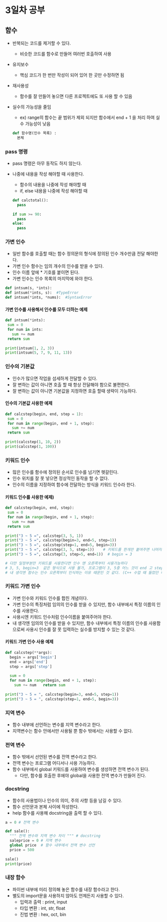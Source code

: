 # 3일차 공부

## 함수
- 반복되는 코드를 제거할 수 있다.
  - 비슷한 코드를 함수로 만들어 여러번 호출하여 사용
- 유지보수
  - 핵심 코드가 한 번만 작성이 되어 있어 한 곳만 수정하면 됨
- 재사용성
  - 함수를 잘 만들어 놓으면 다른 프로젝트에도 또 사용 할 수 있음
- 실수의 가능성을 줄임
  - ex) range의 함수는 끝 범위가 제외 되지만 함수에서 end + 1 을 처리 하여 실수 가능성이 낮음
  
  ```python
  def 함수명(인수 목록) :
    본체
  ```
  
### pass 명령
- pass 명령은 아무 동작도 하지 않는다.
- 나중에 내용을 작성 해야할 때 사용한다.
  - 함수의 내용을 나중에 작성 해야할 때
  - if, else 내용을 나중에 작성 해야할 때
  
  ```python
  def calctotal():
    pass
    
  if sum >= 90:
    pass
  else:
    pass
  ```
  
  
### 가변 인수
- 일반 함수를 호출할 때는 함수 정의문의 형식에 정의된 인수 개수만큼 전달 해야한다.
- 가변 인수 함수는 임의 개수의 인수를 받을 수 있다.
- 인수 이름 앞에 * 기호를 붙이면 된다.
- 가변 인수는 인수 목록의 마지막에 와야 한다.
 
```python
def intsum(s, *ints):
def intsum(*ints, s):  #TypeError
def intsum(*ints, *nums):  #SyntaxError
```
 
#### 가변 인수를 사용해서 인수를 모두 더하는 예제
```python
def intsum(*ints):
 sum = 0
 for num in ints:
   sum += num
 return sum
  
print(intsum(1, 2, 3))
print(intsum(5, 7, 9, 11, 13))
```
 
### 인수의 기본값
- 인수가 많으면 작업을 섬세하게 전달할 수 있다.
- 잘 변하는 값이 아니면 호출 할 때 항상 전달해야 함으로 불편한다.
- 잘 변하는 값이 아니면 기본값을 지정하면 호출 할때 생략이 가능하다.
 
#### 인수의 기본값 사용한 예제
```python
def calcstep(begin, end, step = 1):
 sum = 0
 for num in range(begin, end + 1, step):
   sum += num
 return sum
  
print(calcstep(1, 10, 2))
print(calcstep(1, 100))
```
 
 
### 키워드 인수
- 많은 인수를 함수에 정의된 순서로 인수를 넘기면 헷갈린다.
- 인수 위치를 잘 못 넣으면 정상적인 동작을 할 수 없다.
- 인수의 이름을 지정하여 함수에 전달하는 방식을 키워드 인수라 한다.


#### 키워드 인수를 사용한 예제)
 ```python
 def calcstep(begin, end, step):
  sum = 0
  for num in range(begin, end + 1, step):
    sum += num
  return sum
  
print("3 ~ 5 =", calcstep(3, 5, 1))
print("3 ~ 5 =", calcstep(begin=3, end=5, step=1)) 
print("3 ~ 5 =", calcstep(step=1, end=5, begin=3)) 
print("3 ~ 5 =", calcstep(3, 5, step=1))    # 키워드를 한개만 붙여주면 나머지 인수는 원래 순서대로 인식한다. (begin = 3, end = 5)
print("3 ~ 5 =", calcstep(3, step=5, end=1))  # begin = 3

# 다만 일정부분만 키워드를 사용한다면 인수 맨 오른쪽부터 사용가능하다
# 3, 5, begin=3  같은 형식으로 사용 불가, 프로그램이 3, 5중 어느 것이 end 고 step인지 인지할 수 없음
# 내 생각엔 함수는 인수 오른쪽부터 인식하는 이유 때문인 것 같다. (C++ 수업 때 들었던 내용)
 ```
 
 
### 키워드 가변 인수
- 가변 인수와 키워드 인수를 합친 개념이다.
- 가변 인수의 특징처럼 임의의 인수를 받을 수 있지만, 함수 내부에서 특정 이름의 인수를 사용한다.
- 사용시엔 키워드 인수처럼 인수이름을 붙여주어야 한다.
- 내 생각엔 임의의 인수를 받을 수 있지만, 함수 내부에서 특정 이름의 인수를 사용함으로써 사용시 인수를 잘 못 입력하는 실수를 방지할 수 있는 것 같다.
 
#### 키워드 가변 인수 사용 예제
```python
def calcstep(**args):
  begin = args['begin']
  end = args['end']
  step = args['step']
   
  sum = 0 
  for num in range(begin, end + 1, step):
    sum += num   return sum
    
print("3 ~ 5 = ", calcstep(begin=3, end=5, step=1))
print("3 ~ 5 = ", calcstep(step=1, end=5, begin=3))
```

### 지역 변수
- 함수 내부에 선언하는 변수를 지역 변수라고 한다.
- 지역변수는 함수 안에서만 사용될 뿐 함수 밖에서는 사용할 수 없다.

### 전역 변수
- 함수 밖에서 선언된 변수를 전역 변수라고 한다.
- 전역 변수는 프로그램 어디서나 사용 가능하다.
- 함수 내부에서 global 키워드를 사용하여 변수를 생성하면 전역 변수가 된다.
  - 다만, 함수를 호출한 후에야 global을 사용한 전역 변수가 만들어 진다.

### docstring
- 함수의 사용법이나 인수의 의미, 주의 사항 등을 남길 수 있다.
- 함수 선언문과 본체 사이에 작성한다.
- help 함수를 사용해 docstring을 출력 할 수 있다.

```python
a = 0 # 전역 변수

def sale():
  """ 전역 변수와 지역 변수 차이 """ # docstring
  saleprice = 0 # 지역 변수
  global price  # 함수 내부에서 전역 변수 선언
  price = 500
    
sale() 
print(price)
```

### 내장 함수
- 파이썬 내부에 미리 정의해 놓은 함수를 내장 함수라고 한다.
- 별도의 import문을 사용하지 않아도 언제든지 사용할 수 있다.
  - 입력과 출력 : print, input
  - 타입 변환 : int, str, float
  - 진법 변환 : hex, oct, bin
